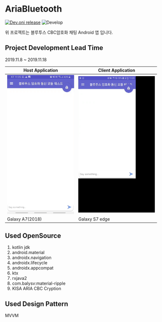# AriaBluetooth
[![Dev.oni release](https://img.shields.io/badge/ABC-0.1v-blue.svg?style=flat)](https://github.com/sonic0987/-AriaBlueTooth)
![Develop](https://img.shields.io/static/v1?label=Status&message=Debugging&color=red)

위 프로젝트는 블루투스 CBC암호화 채팅 Android 앱 입니다.
## Project Development Lead Time
2019.11.8 ~ 2019.11.18

| Host Application  | Client Application |
| ------------- | ------------- |
| ![](https://github.com/sonic0987/-AriaBlueTooth/blob/master/server.gif) | ![](https://github.com/sonic0987/-AriaBlueTooth/blob/master/client.gif)  |
| Galaxy A7(2018) | Galaxy S7 edge |


Used OpenSource   
-----------
1. kotlin jdk
2. android.material
3. androidx.navigation
4. androidx.lifecycle
5. androidx.appcompat
6. ktx
7. rxjava2
8. com.balysv:material-ripple
9. KISA ARIA CBC Cryption

Used Design Pattern
-----------
MVVM
